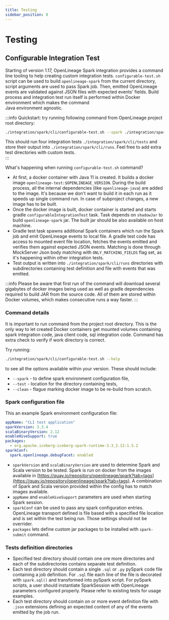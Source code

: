 ```yaml
---
title: Testing
sidebar_position: 8 
---
```


# Testing

## Configurable Integration Test

Starting of version 1.17, OpenLineage Spark integration provides a command line tooling to help
creating custom integration tests. `configurable-test.sh` script can be used to build
`openlineage-spark` from the current directory, script arguments are used to pass Spark
job. Then, emitted OpenLineage events are validated against JSON files with expected events' fields. Build process and 
integration test run itself is performed within Docker environment which makes the command  
Java environment agnostic. 

:::info
Quickstart: try running following command from OpenLineage project root directory: 
```bash
./integration/spark/cli/configurable-test.sh --spark ./integration/spark/cli/spark-conf.yml --test ./integration/spark/cli/tests
```
This should run four integration tests `./integration/spark/cli/tests` and store their output into
`./integration/spark/cli/runs`. Feel free to add extra test directories with custom tests.  
::: 

What's happening when running  `configurable-test.sh` command? 
 * At first, a docker container with Java 11 is created. It builds a docker image `openlineage-test:$OPENLINEAGE_VERSION`. During the build process, all the internal dependencies (like `openlineage-java`) are added to the image. It's because we don't want to build it in each run as it speeds up single command run. In case of subproject changes, a new image has to be built.
 * Once the docker image is built, docker container is started and starts gradle `configurableIntegrationTest` task. Task depends on `shadowJar` to build `openlineage-spark` jar. The built jar should be also available on host machine. 
 * Gradle test task spawns additional Spark containers which run the Spark job and emit OpenLineage events to local file. A gradle test code has access to mounted event file location, fetches the events emitted and verifies them against expected JSON events. Matching is done through MockServer Json body matching with `ONLY_MATCHING_FIELDS` flag set, as it's happening within other integration tests.
 * Test output is written into `./integration/spark/cli/runs` directories with subdirectories containing test definition and file with events that was emitted. 

:::info
Please be aware that first run of the command will download several gigabytes of docker images being used 
as well as gradle dependencies required to build JAR from the source code. All of them are stored
within Docker volumes, which makes consecutive runs a way faster. 
:::

### Command details

It is important to run command from the project root directory. This is the only way to let 
created Docker containers get mounted volumes containing spark integration code, java client code,
sql integration code. Command has extra check to verify if work directory is correct.

Try running:
```bash
./integration/spark/cli/configurable-test.sh --help
```
to see all the options available within your version. These should include:
 * `--spark` - to define spark environment configuration file,
 * `--test` - location for the directory containing tests,
 * `--clean` - flague marking docker image to be re-build from scratch.

### Spark configuration file 

This an example Spark environment configuration file:
```yaml
appName: "CLI test application"
sparkVersion: 3.3.4
scalaBinaryVersion: 2.12
enableHiveSupport: true
packages:
  - org.apache.iceberg:iceberg-spark-runtime-3.3_2.12:1.5.2
sparkConf:
  spark.openlineage.debugFacet: enabled
```

* `sparkVersion` and `scalaBinaryVersion` are used to determine Spark and Scala version to be tested. Spark is run on docker from the images available in 
[https://quay.io/repository/openlineage/spark?tab=tags](https://quay.io/repository/openlineage/spark?tab=tags). A combination of Spark and Scala version provided within
the config has to match images available.
* `appName` and `enableHiveSupport` parameters are used when starting Spark session.
* `sparkConf` can be used to pass any spark configuration entries. OpenLineage transport defined is file based with a specified file location and is set within the test being run. Those settings should not be overrider. 
* `packages` lets define custom jar packages to be installed with `spark-submit` command. 

### Tests definition directories

 * Specified test directory should contain one ore more directories and each of the subdirectories contains separate test definition. 
 * Each test directory should contain a single `.sql` or `.py` pySpark code file containing a job definition. For `.sql` file each line of the file is decorated with `spark.sql()` and transformed into pySpark script. 
For pySpark scripts, a user should instantiate SparkSession with OpenLineage parameters configured properly. Please refer to existing tests for usage examples. 
 * Each test directory should contain on or more event definition file with `.json` extensions defining an expected content of any of the events emitted by the job run. 
